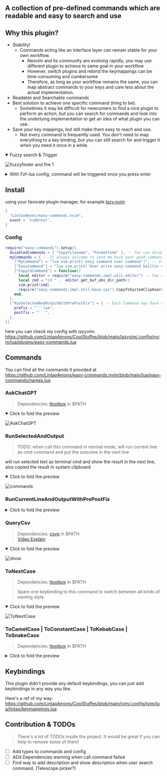 ## A collection of pre-defined commands which are readable and easy to search and use


## Why this plugin?

- Stability!
  - Commands acting like an interface layer can remain stable for your own workflow.
    - Neovim and its community are evolving rapidly, you may use different plugin to achieve to same goal in your workflow
    - However, switch plugins and rebind the keymappings can be time-consuming and cumbersome
    - Therefore, as long as your workflow remains the same, you can map abstract commands to your keys and care less about the actual implementation.
- Readable and Searchable commands
- Best solution to achieve one specific command (tring to be).
  - Sometimes it may be difficult for newcomers to find a nice plugin to perform an action, but you can search for commands and look into the underlying implementation to get an idea of what plugin you can use.
- Save your key mappings, but still make them easy to reach and use.
  - Not every command is frequently used. You don't need to map everything to a key binding, but you can still search for and trigger it when you need it once in a while.

<details open>
<summary>Fuzzy search & Trigger</summary>
  
![fuzzyfinder and fire 1](https://github.com/LintaoAmons/easy-commands.nvim/assets/95092244/445f217c-45e3-4b5c-9152-a65f69189780)

</details>

<details>
<summary>With Fzf-lua config, command will be triggered once you press enter</summary>

```lua
require 'fzf-lua'.setup({
  commands = {
    actions = { ["default"] = require 'fzf-lua'.actions.ex_run_cr }, -- fire the command once you press enter
    sort_lastused = true, -- put the lastused command at the top of the finder
  },
})
```

</details>

## Install

using your favorate plugin manager, for example [lazy.nvim](https://github.com/folke/lazy.nvim)

```lua
{
  "LintaoAmons/easy-commands.nvim",
  event = 'VimEnter',
}
```

### Config

```lua
require("easy-commands").Setup({
  disabledCommands = { "CopyFilename", "FormatCode" }, -- You can disable the commands you don't want
  myCommands = { -- It always welcome to send me back your good commands and usecases
    ["MyCommand"] = "lua vim.print('easy command user command')", -- You can add your own commands, commands can be string | function | table
    ["EasyCommand"] = "lua vim.print('Over write easy-command builtin command')", -- You can overwrite the current implementation
    ["CopyCdCommand"] = function()
      local editor = require("easy-commands.impl.util.editor") -- You can use the utils provided by the plugin to build your own command
      local cmd = "cd " .. editor.get_buf_abs_dir_path()
      vim.print(cmd)
      require("easy-commands.impl.util.base.sys").CopyToSystemClipboard(cmd)
    end,
  },
  ["RunSelectedAndOutputWithPrePostFix"] = { -- Each Command may have defferent config options, check out the commands to find more options.
    prefix = "```lua",
    postfix = "```",
  },
})
```

here you can check my config with lazyvim: https://github.com/LintaoAmons/CoolStuffes/blob/main/lazyvim/.config/nvim/lua/plugins/easy-commands.lua

## Commands

You can find all the commands it provided at https://github.com/LintaoAmons/easy-commands.nvim/blob/main/lua/easy-commands/names.lua

### AskChatGPT
> Dependencies: [ltoolbox](https://github.com/LintaoAmons/ltoolbox) in $PATH  

<details open>
<summary>Click to fold the preview</summary>
  
![AskChatGPT](https://github.com/LintaoAmons/easy-commands.nvim/assets/95092244/7e7060d7-454f-4ef3-b1c0-80aedce5fdcd)

</details>

### RunSelectedAndOutput
> TODO: when call this command in normal mode, will run current line as cmd command and put the outcome in the next line

will run selected text as terminal cmd and show the result in the next line, also copied the result in system clipboard

<details open>
<summary>Click to fold the preview</summary>
  
![commands](https://github.com/LintaoAmons/easy-commands.nvim/assets/95092244/58304424-d1c8-4ff5-99de-44c0449ec7ff)

</details>

### RunCurrentLineAndOutputWithPrePostFix

<details>
<summary>Click to fold the preview</summary>

![8d43911152321a95dd6f32e4dcc737f7394425489](https://github.com/LintaoAmons/easy-commands.nvim/assets/95092244/8019a384-2161-44e6-bda8-2e85b79bbe93)

</details>

### QueryCsv
> Dependencies: [csvq](https://github.com/mithrandie/csvq) in $PATH  
> [Video Explain](https://www.bilibili.com/video/BV1Qo4y1N76t/)

<details open>
<summary>Click to fold the preview</summary>

![show](https://github.com/LintaoAmons/easy-commands.nvim/assets/95092244/16da4ff8-1cff-40bd-a57f-ec857edba34f)

</details>

### ToNextCase
> Dependencies: [ltoolbox](https://github.com/LintaoAmons/ltoolbox) in $PATH
> 
> Spare one keybinding to this command to switch between all kinds of naming style

<details open>
<summary>Click to fold the preview</summary>
  
![ToNextCase](https://github.com/LintaoAmons/easy-commands.nvim/assets/95092244/45f2fac9-9e99-44e7-97f1-e4631fb863a0)

</details>

### ToCamelCase | ToConstantCase | ToKebabCase | ToSnakeCase
> Dependencies: [ltoolbox](https://github.com/LintaoAmons/ltoolbox) in $PATH  

<details>
<summary>Click to fold the preview</summary>
  
![ConvertCase](https://github.com/LintaoAmons/easy-commands.nvim/assets/95092244/7377b2e3-8d73-4eea-aef7-36aaea7b5a33)

</details>

## Keybindings

This plugin didn't provide any default keybindings, you can just add keybindings in any way you like.

Here's a ref of my way: https://github.com/LintaoAmons/CoolStuffes/blob/main/lvim/.config/lvim/lua/lintao/keymappings.lua

## Contribution & TODOs
> There's a lot of TODOs inside the project. It would be great if you can help to remove some of them!

- [ ] Add types to commands and config
- [ ] ADd Dependencies warning when call command failed
- [ ] Find way to add description and show description when user search command. (Telescope picker?)
